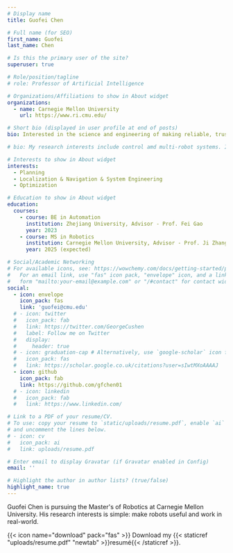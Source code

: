 ```yaml
---
# Display name
title: Guofei Chen

# Full name (for SEO)
first_name: Guofei
last_name: Chen

# Is this the primary user of the site?
superuser: true

# Role/position/tagline
# role: Professor of Artificial Intelligence

# Organizations/Affiliations to show in About widget
organizations:
  - name: Carnegie Mellon University
    url: https://www.ri.cmu.edu/

# Short bio (displayed in user profile at end of posts)
bio: Interested in the science and engineering of making reliable, trustworthy, and scalable navigation systems for mobile robots/manipulators in the real-world. Part-time auto mechanic.

# bio: My research interests include control amd multi-robot systems. I am also widely interested in learning and combinatorial mathematics.

# Interests to show in About widget
interests:
  - Planning
  - Localization & Navigation & System Engineering
  - Optimization

# Education to show in About widget
education:
  courses:
    - course: BE in Automation
      institution: Zhejiang University, Advisor - Prof. Fei Gao
      year: 2023
    - course: MS in Robotics
      institution: Carnegie Mellon University, Advisor - Prof. Ji Zhang
      year: 2025 (expected)

# Social/Academic Networking
# For available icons, see: https://wowchemy.com/docs/getting-started/page-builder/#icons
#   For an email link, use "fas" icon pack, "envelope" icon, and a link in the
#   form "mailto:your-email@example.com" or "/#contact" for contact widget.
social:
  - icon: envelope
    icon_pack: fas
    link: 'guofei@cmu.edu'
  # - icon: twitter
  #   icon_pack: fab
  #   link: https://twitter.com/GeorgeCushen
  #   label: Follow me on Twitter
  #   display:
  #     header: true
  # - icon: graduation-cap # Alternatively, use `google-scholar` icon from `ai` icon pack
  #   icon_pack: fas
  #   link: https://scholar.google.co.uk/citations?user=sIwtMXoAAAAJ
  - icon: github
    icon_pack: fab
    link: https://github.com/gfchen01
  # - icon: linkedin
  #   icon_pack: fab
  #   link: https://www.linkedin.com/

# Link to a PDF of your resume/CV.
# To use: copy your resume to `static/uploads/resume.pdf`, enable `ai` icons in `params.yaml`,
# and uncomment the lines below.
# - icon: cv
#   icon_pack: ai
#   link: uploads/resume.pdf

# Enter email to display Gravatar (if Gravatar enabled in Config)
email: ''

# Highlight the author in author lists? (true/false)
highlight_name: true
---
```


Guofei Chen is pursuing the Master's of Robotics at Carnegie Mellon University. His research interests is simple: make robots useful and work in real-world.

{{< icon name="download" pack="fas" >}} Download my {{< staticref "uploads/resume.pdf" "newtab" >}}resumé{{< /staticref >}}.
